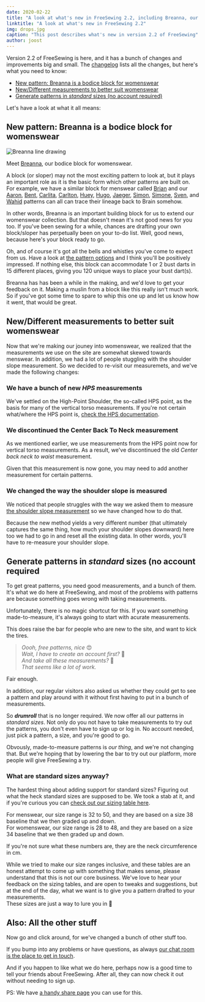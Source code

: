 ```yaml
---
date: 2020-02-22
title: "A look at what's new in FreeSewing 2.2, including Breanna, our bodice block for womenswear"
linktitle: "A look at what's new in FreeSewing 2.2"
img: drops.jpg
caption: "This post describes what's new in version 2.2 of FreeSewing"
author: joost
---
```



Version 2.2 of FreeSewing is here, and it has a bunch of changes and improvements big and small. 
The [changelog](https://github.com/freesewing/freesewing/blob/develop/CHANGELOG.md) lists all the changes, but here's what you need to know:

 - [New pattern: Breanna is a bodice block for womenswear](#new-pattern-breanna-is-a-bodice-block-for-womenswear)
 - [New/Different measurements to better suit womenswear](#newdifferent-measurements-to-better-suit-womenswear)
 - [Generate patterns in *standard* sizes (no account required)](#generate-patterns-in-standard-sizes-no-account-required)

Let's have a look at what it all means:

## New pattern: Breanna is a bodice block for womenswear

![Breanna line drawing](breanna.svg)

Meet [Breanna](/designs/breanna/), our bodice block for womenswear. 

A block (or sloper) may not the most exciting pattern to look at, but it plays an important
role as it is the basic form which other patterns are built on.
For example, we have a similar block for menswear called [Brian](/designs/brian/) and our
[Aaron](/designs/aaron/),
[Bent](/designs/bent/),
[Carlita](/designs/carlita/),
[Carlton](/designs/carlton/),
[Huey](/designs/huey/),
[Hugo](/designs/hugo/),
[Jaeger](/designs/jaeger/),
[Simon](/designs/simon/),
[Simone](/designs/simone/),
[Sven](/designs/sven/),
and [Wahid](/designs/wahid/) patterns can all can trace their lineage back to Brain somehow.

In other words, Breanna is an important building block for us to extend our 
womenswear collection.
But that doesn't mean it's not good news for you too. If you've been sewing for 
a while, chances are drafting your own block/sloper has perpetually been on your
to-do list. Well, good news, because here's your block ready to go.

Oh, and of course it's got all the bells and whistles you've come to expect from us.
Have a look at [the pattern options](/docs/patterns/breanna/options/) and
I think you'll be positively impressed. If nothing else, this block can accommodate 1 or 2 bust 
darts in 15 different places, giving you 120 unique ways to place your bust dart(s).

Breanna has has been a while in the making, and we'd love to get your feedback on it.
Making a muslin from a block like this really isn't much work.
So if you've got some time to spare to whip this one up and let us know how it went, 
that would be great.


## New/Different measurements to better suit womenswear

Now that we're making our jouney into womenswear, we realized that the measurements we
use on the site are somewhat skewed towards menswear. In addition, we had a lot of people
stuggling with the shoulder slope measurement. So we decided to re-visit our measuremets,
and we've made the following changes:

### We have a bunch of new *HPS* measurements

We've settled on the High-Point Shoulder, the so-called HPS point, as the basis for many
of the vertical torso measurements. If you're not certain what/where the HPS point is,
[check the HPS documentation](/docs/measurements/hps/).

### We discontinued the Center Back To Neck measurement

As we mentioned earlier, we use measurements from the HPS point now for vertical torso
measurements. As a result, we've discontinued the old *Center back neck to waist* measurement.

Given that this measurement is now gone, you may need to add another measurement for certain patterns.

### We changed the way the shoulder slope is measured

We noticed that people struggles with the way we asked them to measure [the
shoulder slope measurement](/docs/measurements/shoulderslope) so we have changed how to do that.

Because the new method yields a very different number (that ultimately captures the same
thing, how much your shoulder slopes downward) here too we had to go in and reset all
the existing data. In other words, you'll have to re-measure your shoulder slope.

## Generate patterns in *standard* sizes (no account required

To get great patterns, you need good measurements, and a bunch of them.
It's what we do here at FreeSewing, and most of the problems with patterns are because
something goes wrong with taking measurements.

Unfortunately, there is no magic shortcut for this. If you want something made-to-measure,
it's always going to start with acurate measurements.

This does raise the bar for people who are new to the site, and want to kick the tires.

> *Oooh, free patterns, nice* 😍  
> *Wait, I have to create an account first?* 🤔  
> *And take all these measurements?* 😬  
> *That seems like a lot of work.*

Fair enough.  

In addition, our regular visitors also asked us whether they could get to see a pattern and 
play around with it without first having to put in a bunch of measurements.

So __*drumroll*__ that is no longer required. We now offer all our patterns in *standard sizes*.
Not only do you not have to take measurements to try out the patterns, you don't even have to sign up
or log in. No account needed, just pick a pattern, a size, and you're good to go.

Obvously, made-to-measure patterns is *our thing*, and we're not changing that. But we're hoping
that by lowering the bar to try out our platform, more people will give FreeSewing a try. 

### What are standard sizes anyway?

The hardest thing about adding support for standard sizes? Figuring out what the heck standard sizes
are supposed to be. We took a stab at it, and if you're curious you can [check out
our sizing table here](/docs/various/sizes/). 

For menswear, our size range is 32 to 50, and they are based on a size 38 baseline that we then graded 
up and down.  
For womenswear, our size range is 28 to 48, and they are based on a size 34 baseline that we then graded 
up and down.

<Note>

If you're not sure what these numbers are, they are the neck circumference in cm.

</Note>

While we tried to make our size ranges inclusive, and these tables are an honest attempt to come up with
something that makes sense, please understand that this is not our core business.
We've love to hear your feedback on the sizing tables, and are open to tweaks and suggestions, but at 
the end of the day, what we want is to give you a pattern drafted to your measurements.  
These sizes are just a way to lure you in 🤫


## Also: All the other stuff

Now go and click around, for we've changed a bunch of other stuff too.

If you bump into any problems or have questions, as always [our chat room is the place to get
in touch](https://discord.freesewing.org/).

And if you happen to like what we do here, perhaps now is a good time to tell your friends about
FreeSewing. After all, they can now check it out without needing to sign up.

PS: We have [a handy share page](/share/) you can use for this.

